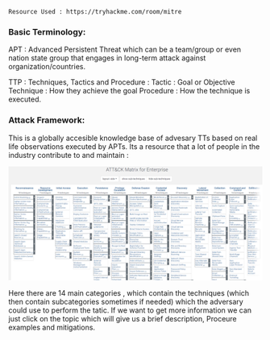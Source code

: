 ```
Resource Used : https://tryhackme.com/room/mitre
```


### Basic Terminology: 

APT : Advanced Persistent Threat which can be a team/group or even nation state group that engages in long-term attack against organization/countries.

TTP : Techniques, Tactics and Procedure : 
Tactic : Goal or Objective 
Technique : How they achieve the goal
Procedure : How the technique is executed.

### Attack Framework: 

This is a globally accesible knowledge base of advesary TTs based on real life observations executed by APTs. Its a resource that a lot of people in the industry contribute to and maintain :

![](./Attack.png)

Here there are 14 main categories , which contain the techniques (which then contain subcategories sometimes if needed) which the adversary could use to perform the tatic. If we want to get more information we can just click on the topic which will give us a brief description, Proceure examples and mitigations.

